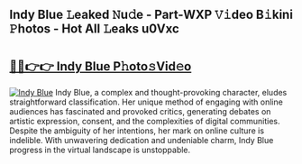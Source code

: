 ## Indy Blue 𝙻eaked 𝙽u𝚍e - Part-WXP 𝚅𝚒deo B𝚒kini 𝙿hotos - Hot All 𝙻eaks u0Vxc

# <h2><a href="http://ld0mda.urlbe.top/?page=Indy+Blue">🔗🔗👉👉 Indy Blue P𝚑oto𝚜Vid𝚎o</a></h2>

[![Indy Blue](https://i.imgur.com/eBuTRDB.gif)](http://ld0mda.urlbe.top/?page=Indy+Blue)
Indy Blue, a complex and thought-provoking character, eludes straightforward classification. Her unique method of engaging with online audiences has fascinated and provoked critics, generating debates on artistic expression, consent, and the complexities of digital communities. Despite the ambiguity of her intentions, her mark on online culture is indelible. With unwavering dedication and undeniable charm, Indy Blue progress in the virtual landscape is unstoppable.
